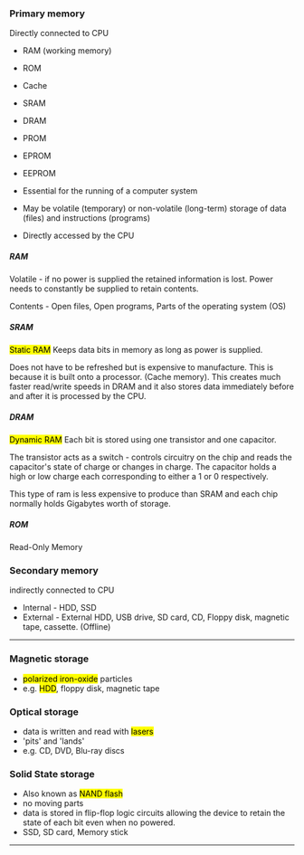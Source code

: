 ### Primary memory
Directly connected to CPU

- RAM (working memory)
- ROM
- Cache
- SRAM
- DRAM
- PROM
- EPROM
- EEPROM

- Essential for the running of a computer system
- May be volatile (temporary) or non-volatile (long-term) storage of data (files) and instructions (programs)
- Directly accessed by the CPU

##### RAM
Volatile - if no power is supplied the retained information is lost. Power needs to constantly be supplied to retain contents.

Contents - Open files, Open programs, Parts of the operating system (OS)

##### SRAM
<mark class="hltr-blue">Static RAM</mark>
Keeps data bits in memory as long as power is supplied.

Does not have to be refreshed but is expensive to manufacture. This is because it is built onto a processor. (Cache memory).
This creates much faster read/write speeds in DRAM and it also stores data immediately before and after it is processed by the CPU.

##### DRAM
<mark class="hltr-green">Dynamic RAM</mark>
Each bit is stored using one transistor and one capacitor.

The transistor acts as a switch - controls circuitry on the chip and reads the capacitor's state of charge or changes in charge.
The capacitor holds a high or low charge each corresponding to either a 1 or 0 respectively.

This type of ram is less expensive to produce than SRAM and each chip normally holds Gigabytes worth of storage.

##### ROM
Read-Only Memory
### Secondary memory
indirectly connected to CPU

- Internal - HDD, SSD
- External - External HDD, USB drive, SD card, CD, Floppy disk, magnetic tape, cassette. (Offline)

_______
### Magnetic storage
- <mark class="hltr-green">polarized iron-oxide</mark> particles
- e.g. <mark class="hltr-green">HDD</mark>, floppy disk, magnetic tape

### Optical storage
- data is written and read with <mark class="hltr-blue">lasers</mark>
- 'pits' and 'lands'
- e.g. CD, DVD, Blu-ray discs

### Solid State storage
- Also known as <mark class="hltr-purple">NAND flash</mark>
- no moving parts
- data is stored in flip-flop logic circuits allowing the device to retain the state of each bit even when no powered.
- SSD, SD card, Memory stick
________
